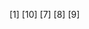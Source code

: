 <attachment contentEditable="false" data-atts="%5B%5D" data-aid=".atts-e6117fb0-f64d-4157-8ac8-5abcbf3a8c49"></attachment>

[1]
[10]
[7]
[8]
[9]